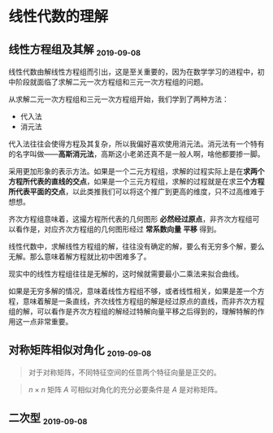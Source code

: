 # 线性代数的理解

[annotation]: <id> (e4c0d1a7-9d49-4c6a-a90d-e6db35d77ccb)
[annotation]: <status> (protect)
[annotation]: <create_time> (2019-09-08 15:39:20)
[annotation]: <category> (数学理论)
[annotation]: <comments> (false)
[annotation]: <url> (http://blog.ccyg.studio/article/e4c0d1a7-9d49-4c6a-a90d-e6db35d77ccb)

## 线性方程组及其解 <sub><small>2019-09-08</small></sub>

线性代数由解线性方程组而引出，这是至关重要的，因为在数学学习的进程中，初中阶段就面临了求解二元一次方程组和三元一次方程组的问题。

从求解二元一次方程组和三元一次方程组开始，我们学到了两种方法：

- 代入法
- 消元法

代入法往往会使得方程及其复杂，所以我偏好喜欢使用消元法。消元法有一个特有的名字叫做——**高斯消元法**，高斯这小老弟还真不是一般人啊，啥他都要掺一脚。

采用更加形象的表示方法。如果是一个二元方程组，求解的过程实际上是在**求两个方程所代表的直线的交点**，如果是一个三元方程组，求解的过程就是在求**三个方程所代表平面的交点**，以此类推我们可以将这个推广到更高的维度，只不过高维难于想想。

齐次方程组意味着，这撮方程所代表的几何图形 **必然经过原点**，非齐次方程组可以看作是，对应齐次方程组的几何图形经过 **常系数向量** **平移** 得到。

线性代数中，求解线性方程组的解，往往没有确定的解，要么有无穷多个解，要么无解。那么意味着解方程就比初中困难多了。

现实中的线性方程组往往是无解的，这时候就需要最小二乘法来拟合曲线。

如果是无穷多解的情况，意味着线性方程组不够，或者线性相关，如果是差一个方程，意味着解是一条直线，齐次线性方程组的解是经过原点的直线，而非齐次方程组的解，可以看作是齐次方程组的解经过特解向量平移之后得到的，理解特解的作用这一点非常重要。


## 对称矩阵相似对角化 <sub><small>2019-09-08</small></sub>

> 对于对称矩阵，不同特征空间的任意两个特征向量是正交的。

> $n \times n$ 矩阵 $A$ 可相似对角化的充分必要条件是 $A$ 是对称矩阵。

## 二次型 <sub><small>2019-09-08</small></sub>


